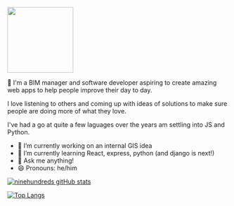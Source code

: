 <a href="URL_REDIRECT" target="blank"><img align="center" src="https://mir-s3-cdn-cf.behance.net/e6471281af8ee8f40abc900ab8bb85ef/29d9774e-6fc6-42c3-9a59-8f42244c7840_rwc_0x429x1920x298x1920.png?h=1862cbfc50818b9fdfd62e1850aa2812" height="150" /></a>

👋 I'm a BIM manager and software developer aspiring to create amazing web apps to help people improve their day to day.

I love listening to others and coming up with ideas of solutions to make sure people are doing more of what they love.

I've had a go at quite a few laguages over the years am settling into JS and Python.

- 🔭 I’m currently working on an internal GIS idea 
- 🌱 I’m currently learning React, express, python (and django is next!)
- 💬 Ask me anything!
- 😄 Pronouns: he/him

[![ninehundreds gitHub stats](https://github-readme-stats.vercel.app/api?username=ninehundred&hide=issues,contribs&show_icons=true&theme=react)](https://github.com/ninehundred/ninehundred-github-readme-stats)

[![Top Langs](https://github-readme-stats.vercel.app/api/top-langs/?username=ninehundred&layout=compact&theme=react)](https://github.com/anuraghazra/github-readme-stats)

<!-- TODO!: side by side images https://github.com/anuraghazra/github-readme-stats#top-languages-card -->
<!-- <a href="https://github.com/ninehundred/ninehundred-github-readme-stats">
  <img align="center" src="https://github-readme-stats.vercel.app/api/pin/?username=ninehundred&repo=ninehundred-github-readme-stats" height="120" />
</a>

<a href="https://github.com/ninehundred/ninehundred-top-languages" target="blank">
  <img align="center" src="https://github-readme-stats.vercel.app/api/pin/?username=ninehundred&repo=ninehundred-top-languages" height="120" />
</a> -->


